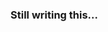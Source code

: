 ### Still writing this...

<!-- ### Preface
This article is adapted from a colloquium I gave at [Bard College](https://www.bard.edu) in March, 2019. I had a great time doing the research for that talk, so I decided to collect some of the material to share here. It is mostly intended for a general audience, but some undergraduate physics background might be helpful in places.

I also have in mind first-year graduate students who are beginning a research program in transient or multi-messenger astronomy. There are links to a handful of historical papers throughout the talk, which you might consider following if you're a graduate student.

My goal is to add some historical context to the advances made in high-energy astrophysics following the first detection, in Agust 2017, of gravitational waves from a coalescing binary neutron star system. This event has sparked a renewed interest in many aspects of gamma-ray burst research. It is also, hopefully, only a glimpse of the discovery science that will be enabled by upcoming detections of similar events, both by gravitational wave observatories, and across the electromagnetic spectrum.


### Flashes in the sky
My particular area of research involves events known as gamma-ray bursts, or GRB's. GRB's are flashes of high energy radiation coming to us from deep space. Lucky for me, GRB's have been the subject of much of the recent excitement, and we are at a stage where an increasing number of the major questions about their origins are being resolved.

To appreciate the significance of the current events, I feel it is most enlightening to visit the history of how GRB's were first discovered, and how our modern understanding of what they are has evolved.


### The Ivy Mike test of 1952
<figure>
    <img src="{{ root }}/static/history-of-grbs/ivy-mike.png">
    <figcaption>The Ivy Mike Test, carried out by the US over the Pacific Ocean in 1952. This was the first detonation of a thermonuclear weapon.</figcaption>
</figure>

The story of how people first became aware of gamma-ray bursts goes back to the Cold War, when the US and the Soviet Union were locked in an escalating contest to produce the biggest, most threatening nuclear detonations.

This is an image of the Ivy Mike test, carried out over the Pacific Ocean by the US in 1952. This was the first test of a thermonuclear device - an H bomb. It was different from the tests that came before it because the energy yield came from nuclear fusion rather than fission. Images like these fueled public concerc about the potential dangers of nuclear weapons testing — including the possibility of accidental detonations, of radioactive fallout in the atmosphere, and habitat destruction.

This concern led to the signing, in 1963, of the Partial Nuclear Test Ban Treaty, which was signed by the US and the Soviet Union, and prohibited nuclear testing in the atmosphere, in the oceans, and in outer space.


### Energy scales
The topic of nuclear explosions is an opportune moment to introduce some energy scales that will be relevant throughout the talk.

The Ivy Mike test was roughly 10 megatons. A megaton, in turn, is roughly the energy released in the ignition of 1 million tons of TNT. Its SI equivalent is 4 billion Joules. For some (insane) reason, astronomers measure energy in units of erg, which is one ten-millionth of a Joule. Whereas a Joule is a kilogram-meter-squared-per-second-squared, an erg is a gram-centimeter-squared-per-second-squared. The energy released by a powerful hurricane is something like a billion times larger than a nuclear detonation - roughly 10^26 erg. And, the energy radiated by the sun throughout its 10 billion year lifetime is another 10 trillion trillion times greater than that, roughly 10^51 ergs.


### The Vela program
Anyway, in order to monitor compliance with the Nuclear Test Ban Treaty, the US undertook Project Vela, to be overseen by a team of scientists at the Los Alamos National Laboratory. Project Vela built a dozen satellites, to be flown two-at-a-time in a high-earth orbit and which were equipped with X-ray and gamma-ray detectors that would be sensitive to the signature of a nuclear weapons test. No weapons tests were definitively identified by the Vela missions.

However, on July 2nd, 1967 both of the satellites in orbit at that time registered a 2-second long pulse of gamma-rays. This caught the attention of the Los Alamos scientists as unusual; it was too long to be from a nuclear weapon. Furthermore, analysis of the arrival direction of the photons revealed they did not come from the surface of the earth, but from outer space.

The Los Alamos scientists determined the gamma-rays were not a threat, and decided to monitor and catalogue them for clues as to their origin. After 6 years, perhaps a hundred burst candidates were collected. 16 of them were, with very high confidence, not coming from the earth or the sun. These events were referred to as "gamma ray bursts of cosmic origin", and they were announced in a letter to the Astrophysical Journal in 1973.


### Early days of GRB theory (1)
This announcement generated great excitement in the astronomical community, and prompted theorists to propose an impressive variety of scenarios that might explain the bursts.


### Early days of GRB theory (2)
This is a partial listing, compiled in a 1994 review article on GRB's, of the models that been proposed up until that time.

The list included an amazing variety of ideas, including

1. Charged, intergalactic dust grains entering the solar system and evaporating
2. Comets crashing into neutron stars
3. Chunks breaking off of neutron stars, flying into space and exploding
4. Supermassive black holes collapsing at the centers of far away galaxies

... and many other exotic and improbable scenarios. Indeed, the 1994 review article continues on like this for four pages.

A useful means of classifying the proposed ideas was by their distance scale - how far the progenitor (the object producing the burst) was from the earth. Of the ideas highlighted here, the progenitors were either

1. Somewhere in our solar system
2. Throughout the galactic disk
3. In the outskirts of the galaxy, a region called the halo
4. Spread out across the observable universe, perhaps billions of light-years away

If you look at the list, you'll see that neutron stars are mentioned frequently. They are dead stars, left behind as the byproduct of certain types of supernova explosion. They are generally 1-2 times the mass of the sun, but they are very small — typically 10km across, roughly the size of Manhattan.


### Magnetar flares
These ideas involving neutron stars were well motivated! There was another class of event, now referred to as giant magnetar flares (magnetars are a fancy name for ultra-magnetized neutron star), which were known to come from neutron stars. The first of these giant magnetar flares was detected in March of 1979, when an extreme pulse of gamma rays, of higher intensity than any of the GRB's, swept through the solar system, saturating the gamma-ray detectors on interplanetary probes as it passed by.

The pulse looked like this, and it was traced to an ancient supernova remnant (called N49) in the Large Magellanic Cloud, a dwarf galaxy in orbit around the Milky Way. There are perhaps 10-15 magnetar candidates spread out throughout the disk of the Milky Way.

So, did GRB's and magnetar flares have a common origin? Were the GRB's coming from neutron stars that were perhaps just a little farther off than the galactic magnetars?


### Problems with the magnetar hypothesis: the light curves
There were a number of problems with the magnetar hypothesis. One was the incredible diversity of the GRB light curves — as you can see, some of these were single pulses, others had long, declining tails, and many showed violent, random variability on millisecond time-scales.

Meanwhile, the light curves of giant flares commonly exhibited modulations with a well-defined period. For example, the 1979 event showed these 8-second wiggles in its light curve. These are connected to the rotation period of the star. The explosion produced a hot-spot on its surface, which comes in and out of view as the star rotates.

Another problem with the magnetar hypothesis was that magnetar flares were seen to recur — sporadically but unambiguously from the same object. GRB's were never seen to happen twice at exactly the same point on the sky.


### Problems with the magnetar hypothesis: isotropy
Yet another problem with the magnetar hypothesis came from data was emerging gradually throughout the 80's and 90's as more and more bursts were detected. The GRB's were coming equally from all directions on the sky (they were isotropic). All the known magnetars were sitting here, in the disk of the Milky Way.


### The cosmological origin hypothesis
Because of the differences between the light curves of GRB's and magnetar flares, and because of the isotropy of the GRB population, the idea that GRB's came from the distant universe (that is, they had a cosmological origin) began to gain attention.

This is because the universe is, at very large distances, homogeneous and isotropic. That means it looks basically the same from one place to another, and that it has no top-bottom, left-right, or front-back.

These are images of the infrared universe, and of the cosmic microwave background radiation. Such observations support the isotropy of the universe at very large scales.


### The Lamb-Paczynski debate
The quesion of the GRB distance scale was addressed in a famous debate in 1995, between Donald Lamb and Bohdan Paczynski. These debates were moderated by some of field's most recognized contributors: Martin Rees and Virginia Trimble.

Both participants put forward their strongest arguments. Lamb, in trying to rescue the magnetar origin hypothesis, tried to account for their isotropy on the sky by arguing that an otherwise invisible population of ancient neutron stars was hiding out in the galactic halo. They got there, he argued, by receiving kicks from the supernova explosions in which they were born, causing them to go whizzing off, out into the galactic halo, where they sat producing gamma-ray bursts to bewilder and entertain astronomers.

He also pointed out that for any explosion to be detectable from across the universe, its luminosity scale would need to be unthinkably large — releasing perhaps 10^52 ergs in less than a minute - more than the sun radiates in 10 billion years. If the explosions were so powerful, one could reason out a contradiction with the rapid variability seen in their light curves. The contradiction arises from a well-known connection between the size of a light source, and the maximum frequency with which it could be observed to flicker on and off. The only way out of the contradiction was to have a less energetic explosion, or, as Paczynski pointed out —

To stipulate that the explosion accelerate gas to very nearly the speed of light. If that were the case, then the frquency of the flickering appears much faster than it actually is, because of the effects of relativistic time dilation (a consequence of Einstein's special theory of relativity).

Thus Paczynski, in advocating that GRB's came from across the universe, had the isotropy argument on his side. However, his critics were skeptical of the immense luminosity scale this implied, and by the additional requirement that the explosions accelerate gas to very nearly the speed of light.


### The afterglow problem
There was something else that made the study of GRB's so difficult. It was the lack of any emission at other wavelengths. The fact that every time a burst occurred, nothing, other than the gamma rays lasting seconds to minutes, could be detected in that part of the sky. If there was some type of an afterglow: a longer-lived counterpart to the GRB, that would help ground-based telescopes with far better angular resolution to pinpoint the location on the sky, and look for anything else unusual in the vicinity of the source.

The major missions that flew in the 1990's were designed with this in mind, with the hope of identifying a GRB afterglow.


### The first afterglow: GRB-970228
The hunt for afterglows became a success in early 1997, when BeppoSAX triggered on GRB-970228, turned its X-ray camera in the general direction of the burst, and caught a fading X-ray signal in the same part of sky. The additional sky localization enabled by the X-ray afterglow narrowed the search area for ground-based telescopes. About two weeks later, at the beginning of March, the Keck telescope discovered a fading optical image coincident with the X-ray afterglow. It also found a faint galaxy there (the first host galaxy), and after very deep observations could measure the spectrum, and the redshift of that galaxy. GRB-970228 came from 8 billion light years away!

Two more afterglow detections were made in 1997 — one in May and another in December, and these discoveries ended the debate over the GRB distance scale.


### Search for the central engine
The fact that GRB's were cosmological left theorists with the challenge of explaining the incredible energy scale ~10^52 ergs. This happens to be roughly the energy released in a supernova explosion, and this was taken as a strong clue that there could be a connection between GRB's and supernovae.

There were two major problems, however: (1) a supernova and GRB had never been seen to occur together, and (2) supernovae had never been seen to accelerate gas close to the speed of light — a requirement reasoned from the variability time scale of the light curves.

I am showing here two nearby supernova remnants in (and around) our galaxy, a mere thousands of light-years away. Had either of them produced a GRB like the ones seen from billions light-years away, it would have ionized the earth's atmosphere and almost certainly ended human life on Earth.

So, there would have to be something different about the supernovae that produced GRB's, if they came from supernovae at all.


### GRB-980425
The connection between GRB's and supernova explosions was solidified with the supernova 1998bw, which appeared in the same part of the sky, at just the right time (roughly 2 weeks) following GRB-980425. GRB-supernovae are now observed routinely, and there is something unusual about them:


### The Type Ic SNe
They lack the signature of hydrogen and helium in their spectra. The envolope of a massive star looks like an onion: with an iron core, zones of silicon, oxygen, neon, and carbon, and with outer layers of hydrogen and helium. Most core-collapse supernovae (those responsible for the birth of neutron stars) contain hydrogen absorption lines in their spectra. However, a small fraction are lacking hydrogen, and an even smaller subset are also lacking helium. It's this latter bunch, designated as Type Ic's, that are seen to be associated with GRB's.

This suggests something different about the stars that go on to become GRB progenitors. Most likely they have blown away this outer envelope in the final stages of the lives. This is a first clue as to the GRB central engine.


### Hints from the afterglows
A second clue came from the careful analysis of the afterglows. Some of them were inferred to be unreasonbly powerful — apparently releasing as much as 10^54 ergs. Also, some of them evolved over time in a way that suggested the explosions were not spherical, but aspherical, or even tightly collimated — and pointing in our direction! Were that the case, it would mean that when we see a GRB, we are looking down the barrel of the gun so-to-speak.

Or, a more serene analogy might be a light house. If you were in its beam, you might easily assume that the light source was spherical. Were you to make that assumption, you'd infer the light house in the picture was perhaps a 100 times more powerful than it actually is... because it's focusing all of its power shining a light directly at you!

So, what in nature might be a like a lighthouse?


### AGN jets
Here's something! This is an image of a radio galaxy in the constellation Cygnus. It's called Cygnus A. This object is roughly a million light-years from end-to-end. Down there at the center, is a galaxy that hosts a supermassive black hole, containing a mass a billion times that of the sun. The jets are plasma streaming away from the black hole at nearly the speed of light, accelerated by the energy released as matter falls into the black hole.

Now imagine if we saw this object from a different angle. There are such sources out there! They are called blazars.

So, what if...


### The collapsar model
A black hole somehow formed inside of a star?

Is this crazy? Most likely, yes. But let’s consider it anyway.

We know that neutron stars are born in core-collapse supernovae. What if instead of a neutron star, the core of the star collapses into a black hole? And, what if that black hole begins eating the star from the inside out, and releasing that energy in the form of jets that drill through the star, and break out in a collimated explosion?

That might look an aweful lot like a GRB.


### Stan and Andrew
And it's exactly what theorist Stan Woosely, and his graduate student Andrew MacFadyen, were thinking about at UC Santa Cruz in 1999. They called this scenario the collapsar model.


### How does a jet escape a star?
One of the biggest criticisms of the collapsar model was how to get a jet out of a star. Wouldn't the star absorb the energy of the jet, and not allow it to break out?

Computer simulations like this one, led by Weiqun Zhang, demonstrated some surprising consequences of relativistic hydrodynamics, including that fact that shock waves could help focus the jet as it drills, causing it to preserve its energy rather than wasting it, say expanding or heating up the star.

In fact, this scenario was most likely to work when the star had its outer envelope of hydrogen and helium! So many pieces of the collapsar model fit perfectly with the association of GRB's with Type Ic supernovae.

The collapsar scenario is, 20 years later, still the favored model for the GRB central engine.


### Short bursts
Ok, I lied. The collapsar model only accounts for 60% or 70% of the bursts.

Since 1993, it had been known that there were two types of GRB’s. The bursts on the left are less than two seconds in duration, while the ones on the right are typically 10 — 1000 seconds, and there are unmistakeably two distinct groups here. The short bursts tend to have more energetic emission spectra and unlike the long ones, show no connection with supernovae. They also come from galaxies of all types and all ages, while the long ones come only from young galaxies that show signs of vigorous star formation.

These facts all pointed to a distinct class of progenitors for the short bursts. The favored explanation, proposed by Bodhan Paczynski, was that the short bursts came from the coalescence of two neutron stars.

The energy scale was correct, and binary neutron stars exist, and will merge! But how do we know? To understand this, we need to begin discussing the other half of this talk — gravitational waves.


### Gravitational waves: definition
Gravitational waves are 'ripples' in the curvature of space. Albert Einstein predicted their existence in 1916, by inspecting the mathematical structure of his general theory of relativity, published the year before. There are a number of analogies between the gravitational and electromagnetic radiation. Both types of waves travel at the speed of light. EM waves are produced wiggling charges, while gravitational waves are produced by wiggling masses.

Also, both are transverse waves, meaning that the wave displacement is in the direction orthogonal to that of the wave's propagation. However, what exactly is oscillating is quite different. With EM waves, it is the electric and magnetic field vector that oscillate (the electric field in one direction and the magnetic field perpendicular to it). With gravitational waves, it is the length of an object that oscillates in time. If I stand with my arms outstretched facing an oncoming gravitational wave, then my arms are lengthened and then contracted in turn, while my legs do the same, 90 degrees out-of-phase.

Also like EM waves, GW waves carry energy. This means that rotating masses, like a binary star system, slowly spiral inwards toward one another as they radiate gravitational waves. This is also true of the earth going around the sun. But, the separation is so large and the orbiting so slow, that the rate of inspiraling is too small to be detectable.


### Gravitational waves: orbiting stars
However, if a massive system were orbiting fast and close (like the one in the animation), then their inspiraling might be detectable. And, as their orbit quickens, so does the gravitational wave power! So it creates a run-away effect where the two bodies eventually plunge inwards and coalesce.


### The Hulse-Taylor binary
A system with just these properties was discovered by Russell Hulse and Joseph Taylor at the Arecibo Radio Observatory in Puerto Rico in 1974. They discovered a binary neutron star system with an 8 hour perdiod, just short enough that its quickening might be detectable if the system were monitored precisely over several years.

A speed-up of the binary orbit was not only detected, but it matched with astonishing precision the predictions of general relativity. This system will merge in 300 million years!

Hulse and Taylor were awarded the 1993 Nobel prize for this discovery, as it not only confirmed a fundamental physics theory, it also was the first proof that binary neutron star systems exist, and that at least some will merge within the age of the universe.


### Simulations of BNS mergers / GW's and the kilonova
This is a computer simulation of a coalescing binary neutron star system, made by researchers at the Albert Einstein Institute. On the right, it shows matter that has been dynamically expelled by tidal forces ripping the stars apart. On the left is a depiction of gravitational waves generated by the stars as they in-spiral and collide.

Computer simulations like these helped theorists to make predictions about what observers should look for.

The amount of material expelled by tidal forces indicated how bright a radioactive transient might be. Nuclear astrophysicists anticipated it would be 1000x brighter than a classical nova (perhaps 10-100 times weaker than a supernova), but a bit shorter (lasting perhaps a week rather than 3-4). This prediction was referred as a kilo-nova.


### LIGO: laser interferometer gravitational wave observatory
These simulations also predicted the frequency, duration, and characteristics of the gravitational wave signal that would be detectable by gravitational wave antennas like the LIGO detectors in Louisiana and Washington state, shown here.

The signals predicted by the computer simulations were incorporated into the algorithms used by LIGO to comb their data for potential sources of gravitational waves.


### The first binary black hole merger detection
The first direct detection of GW’s was made on Sept. 14, 2015 by the LIGO detectors in Hanford, WA and Livingston, LA. It was the signal of a coalescing binary black hole system roughly 1.4 billion light years away.

LIGO’s discovery of merging black holes was groundbreaking, but it was in a sense, audio-only. LIGO scientists recorded the "sound" of merging black holes, but as was anticipated, there was no electromagnetic signal accompanying it. That is, nothing that could be seen through a conventional telescope. This is because black holes likely merge without much gas around them. Without any gas, there’s nothing to heat up and glow.

Merging neutron stars, on the other hand (recall — the favored candidates for the progenitors of short duration GRB’s) are made of matter, and as we saw, the computer simulations indicated that they produce quite a mess when they merge, with many proposed electromagnetic counterparts, including short GRB's and the kilo-nova.


### GW170817
The lucky day came toward the end of LIGO’s second observing run, in mid August, 2017.

This figure represents historical data: the very first joint detection of gravitational and electromagnetic radiation from a single source. LIGO captured the final minute or so of the in-spiraling stars, and the so-called GW chirp — which occurs just as the stars begin to combine into a single object. About 2 seconds following the chirp, the space-based gamma-ray observatories Fermi and INTEGRAL both detected a gamma-ray burst, coming from a similar part of the sky.


### Discovery of the IR/Optical/UV transient
The GW and EM detections, including estimates for the sky position of the source, were broadcast to observing groups around the world. It was a difficult search, because the “error-box” on the sky was large — about 150 times the area of the full moon, and also because it was close to the sun. This meant that ground-based telescopes would only have a few hours after sundown to take images, before the source set below the horizon.

Impressively, 6 different observing teams — all furiously imaging catalogued galaxies in the error box, looking for a splotch of light that was absent from the archival images — discovered the source between 11 and 13 hours following the initial trigger. The match between the spectral and temporal properties of this transient, and what was predicted by the kilo-nova theory, was uncanny.

Here is a question: why did this GRB, which was the first joint GW and EM detection ever made, also happen to be the closest to the earth?

— It could be a coincidence.

— Or, it could be that the progenitors of many GRB’s have been this close, we just didn’t know it!

Indeed, many short bursts lack distance measurements, because their afterglows are never found. Recall that without an afterglow, we don’t have a host galaxy, and without a host galaxy, there is no way to measure a redshift. Redshift measurements are made from atomic emission and absorption lines in the galaxy’s light, while the GRB spectrum itself does not have these lines (the emitting gas is fully ionized plasma).

Had LIGO not been running, and detected the GW’s associated with GRB 170817A, it would almost certainly have been one of those bursts with no detected afterglow, without a host galaxy, without a redshift, and whose distance from earth would never be found out. Instead, the GW detection made by LIGO narrowed the source location on the sky, helping observers to find its afterglow. This is an example of the incredible value in astronomical sources that are detected with multiple "messengers."


### Was GW170817 similar to the progenitors of typical short bursts?
The neutron star merger that powered the August 2017 event event occurred very nearby, only 130 million light years away! If it was intrinsically like other short bursts, it should have been hundreds of times brighter than it was. So in the aftermath of the 2017 event, astronomers were left wondering whether or not this event was a good representation of the progenitors of short bursts seen from much farther away.


### An explanation for the dim GRB
Maybe there was a bright GRB, just not for us! If there was a relativistic jet, but one that was pointed somewhat off the line-of-sight, then perhaps some alien astronomers, somewhere else in the universe, but in the "beam of the lighthouse", saw a bright GRB, and we only saw a very dim one.


### The possibility of VLBI observations
How would we be able to find out?

The radio through X-ray afterglow of GRB-170817A continued to be observed for over a year after the event. If the explosion really expanded at nearly the speed of light, then it would have grown to be a light-year in diameter by last summer. At a 130 million light years away, the remnant would occupy a few milli-arcseconds on the sky — roughly a billion times smaller than a full moon.

Impressively, such small objects can, in some cases, be resolved on the sky using a radio imaging technique known as VLBI, for very long baseline interferometry. VLBI uses a network of radio telescopes spread out across the continent to form what is effectively a single, huge telescope, with incredible angular resolution.


### Simulating the jet: movie
Anticipating the possibility of VLBI observations, my colleagues and I performed computer simulations of a jet launched into the environment of a BNS merger. We then synthesized radio images of how that jet would appear to VLBI telescopes here on earth a year later.


### Simulating the jet: plot of the images
This is what we found: if there was an off-axis jet in the BNS merger, then the centroid of the radio emission would be offset from the explosion site by 4-5 milli-arcseconds, and that offset should grow over time.

Shortly after we published our predictions of how the remnant would appear if it had an off-axis jet, VLBI observations were published with many of the same features. In fact, they found the radio centroid had moved farther than our simulations predicted. This erased any doubt that GRB-170817A, though apparently dim for us here on earth, could have been seen as a powerful GRB by observers that were in its beam.
 -->